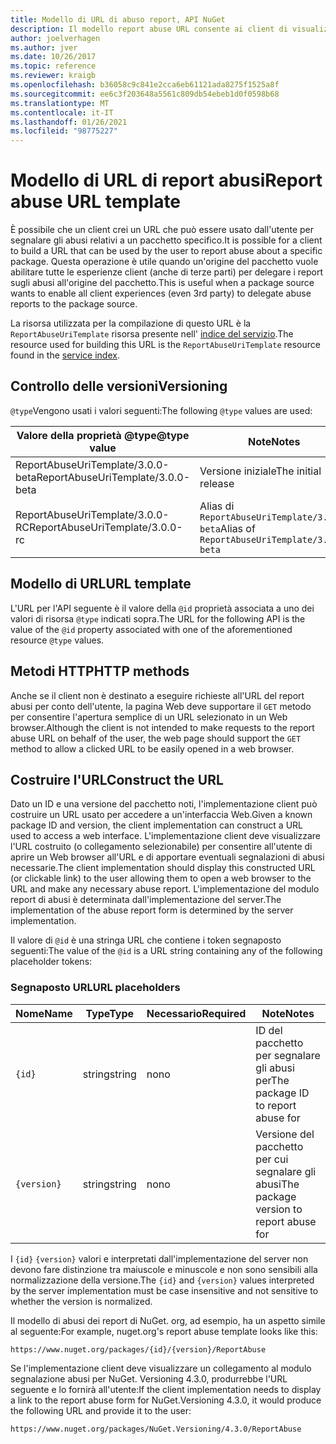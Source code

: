 ```yaml
---
title: Modello di URL di abuso report, API NuGet
description: Il modello report abuse URL consente ai client di visualizzare un collegamento Segnala abusi nell'interfaccia utente.
author: joelverhagen
ms.author: jver
ms.date: 10/26/2017
ms.topic: reference
ms.reviewer: kraigb
ms.openlocfilehash: b36058c9c841e2cca6eb61121ada8275f1525a8f
ms.sourcegitcommit: ee6c3f203648a5561c809db54ebeb1d0f0598b68
ms.translationtype: MT
ms.contentlocale: it-IT
ms.lasthandoff: 01/26/2021
ms.locfileid: "98775227"
---
```

# <a name="report-abuse-url-template"></a><span data-ttu-id="6391b-103">Modello di URL di report abusi</span><span class="sxs-lookup"><span data-stu-id="6391b-103">Report abuse URL template</span></span>

<span data-ttu-id="6391b-104">È possibile che un client crei un URL che può essere usato dall'utente per segnalare gli abusi relativi a un pacchetto specifico.</span><span class="sxs-lookup"><span data-stu-id="6391b-104">It is possible for a client to build a URL that can be used by the user to report abuse about a specific package.</span></span> <span data-ttu-id="6391b-105">Questa operazione è utile quando un'origine del pacchetto vuole abilitare tutte le esperienze client (anche di terze parti) per delegare i report sugli abusi all'origine del pacchetto.</span><span class="sxs-lookup"><span data-stu-id="6391b-105">This is useful when a package source wants to enable all client experiences (even 3rd party) to delegate abuse reports to the package source.</span></span>

<span data-ttu-id="6391b-106">La risorsa utilizzata per la compilazione di questo URL è la `ReportAbuseUriTemplate` risorsa presente nell' [indice del servizio](service-index.md).</span><span class="sxs-lookup"><span data-stu-id="6391b-106">The resource used for building this URL is the `ReportAbuseUriTemplate` resource found in the [service index](service-index.md).</span></span>

## <a name="versioning"></a><span data-ttu-id="6391b-107">Controllo delle versioni</span><span class="sxs-lookup"><span data-stu-id="6391b-107">Versioning</span></span>

<span data-ttu-id="6391b-108">`@type`Vengono usati i valori seguenti:</span><span class="sxs-lookup"><span data-stu-id="6391b-108">The following `@type` values are used:</span></span>

<span data-ttu-id="6391b-109">Valore della proprietà @type</span><span class="sxs-lookup"><span data-stu-id="6391b-109">@type value</span></span>                       | <span data-ttu-id="6391b-110">Note</span><span class="sxs-lookup"><span data-stu-id="6391b-110">Notes</span></span>
--------------------------------- | -----
<span data-ttu-id="6391b-111">ReportAbuseUriTemplate/3.0.0-beta</span><span class="sxs-lookup"><span data-stu-id="6391b-111">ReportAbuseUriTemplate/3.0.0-beta</span></span> | <span data-ttu-id="6391b-112">Versione iniziale</span><span class="sxs-lookup"><span data-stu-id="6391b-112">The initial release</span></span>
<span data-ttu-id="6391b-113">ReportAbuseUriTemplate/3.0.0-RC</span><span class="sxs-lookup"><span data-stu-id="6391b-113">ReportAbuseUriTemplate/3.0.0-rc</span></span>   | <span data-ttu-id="6391b-114">Alias di `ReportAbuseUriTemplate/3.0.0-beta`</span><span class="sxs-lookup"><span data-stu-id="6391b-114">Alias of `ReportAbuseUriTemplate/3.0.0-beta`</span></span>

## <a name="url-template"></a><span data-ttu-id="6391b-115">Modello di URL</span><span class="sxs-lookup"><span data-stu-id="6391b-115">URL template</span></span>

<span data-ttu-id="6391b-116">L'URL per l'API seguente è il valore della `@id` proprietà associata a uno dei valori di risorsa `@type` indicati sopra.</span><span class="sxs-lookup"><span data-stu-id="6391b-116">The URL for the following API is the value of the `@id` property associated with one of the aforementioned resource `@type` values.</span></span>

## <a name="http-methods"></a><span data-ttu-id="6391b-117">Metodi HTTP</span><span class="sxs-lookup"><span data-stu-id="6391b-117">HTTP methods</span></span>

<span data-ttu-id="6391b-118">Anche se il client non è destinato a eseguire richieste all'URL del report abusi per conto dell'utente, la pagina Web deve supportare il `GET` metodo per consentire l'apertura semplice di un URL selezionato in un Web browser.</span><span class="sxs-lookup"><span data-stu-id="6391b-118">Although the client is not intended to make requests to the report abuse URL on behalf of the user, the web page should support the `GET` method to allow a clicked URL to be easily opened in a web browser.</span></span>

## <a name="construct-the-url"></a><span data-ttu-id="6391b-119">Costruire l'URL</span><span class="sxs-lookup"><span data-stu-id="6391b-119">Construct the URL</span></span>

<span data-ttu-id="6391b-120">Dato un ID e una versione del pacchetto noti, l'implementazione client può costruire un URL usato per accedere a un'interfaccia Web.</span><span class="sxs-lookup"><span data-stu-id="6391b-120">Given a known package ID and version, the client implementation can construct a URL used to access a web interface.</span></span> <span data-ttu-id="6391b-121">L'implementazione client deve visualizzare l'URL costruito (o collegamento selezionabile) per consentire all'utente di aprire un Web browser all'URL e di apportare eventuali segnalazioni di abusi necessarie.</span><span class="sxs-lookup"><span data-stu-id="6391b-121">The client implementation should display this constructed URL (or clickable link) to the user allowing them to open a web browser to the URL and make any necessary abuse report.</span></span> <span data-ttu-id="6391b-122">L'implementazione del modulo report di abusi è determinata dall'implementazione del server.</span><span class="sxs-lookup"><span data-stu-id="6391b-122">The implementation of the abuse report form is determined by the server implementation.</span></span>

<span data-ttu-id="6391b-123">Il valore di `@id` è una stringa URL che contiene i token segnaposto seguenti:</span><span class="sxs-lookup"><span data-stu-id="6391b-123">The value of the `@id` is a URL string containing any of the following placeholder tokens:</span></span>

### <a name="url-placeholders"></a><span data-ttu-id="6391b-124">Segnaposto URL</span><span class="sxs-lookup"><span data-stu-id="6391b-124">URL placeholders</span></span>

<span data-ttu-id="6391b-125">Nome</span><span class="sxs-lookup"><span data-stu-id="6391b-125">Name</span></span>        | <span data-ttu-id="6391b-126">Type</span><span class="sxs-lookup"><span data-stu-id="6391b-126">Type</span></span>    | <span data-ttu-id="6391b-127">Necessario</span><span class="sxs-lookup"><span data-stu-id="6391b-127">Required</span></span> | <span data-ttu-id="6391b-128">Note</span><span class="sxs-lookup"><span data-stu-id="6391b-128">Notes</span></span>
----------- | ------- | -------- | -----
`{id}`      | <span data-ttu-id="6391b-129">string</span><span class="sxs-lookup"><span data-stu-id="6391b-129">string</span></span>  | <span data-ttu-id="6391b-130">no</span><span class="sxs-lookup"><span data-stu-id="6391b-130">no</span></span>       | <span data-ttu-id="6391b-131">ID del pacchetto per segnalare gli abusi per</span><span class="sxs-lookup"><span data-stu-id="6391b-131">The package ID to report abuse for</span></span>
`{version}` | <span data-ttu-id="6391b-132">string</span><span class="sxs-lookup"><span data-stu-id="6391b-132">string</span></span>  | <span data-ttu-id="6391b-133">no</span><span class="sxs-lookup"><span data-stu-id="6391b-133">no</span></span>       | <span data-ttu-id="6391b-134">Versione del pacchetto per cui segnalare gli abusi</span><span class="sxs-lookup"><span data-stu-id="6391b-134">The package version to report abuse for</span></span>

<span data-ttu-id="6391b-135">I `{id}` `{version}` valori e interpretati dall'implementazione del server non devono fare distinzione tra maiuscole e minuscole e non sono sensibili alla normalizzazione della versione.</span><span class="sxs-lookup"><span data-stu-id="6391b-135">The `{id}` and `{version}` values interpreted by the server implementation must be case insensitive and not sensitive to whether the version is normalized.</span></span>

<span data-ttu-id="6391b-136">Il modello di abusi dei report di NuGet. org, ad esempio, ha un aspetto simile al seguente:</span><span class="sxs-lookup"><span data-stu-id="6391b-136">For example, nuget.org's report abuse template looks like this:</span></span>

```
https://www.nuget.org/packages/{id}/{version}/ReportAbuse
```

<span data-ttu-id="6391b-137">Se l'implementazione client deve visualizzare un collegamento al modulo segnalazione abusi per NuGet. Versioning 4.3.0, produrrebbe l'URL seguente e lo fornirà all'utente:</span><span class="sxs-lookup"><span data-stu-id="6391b-137">If the client implementation needs to display a link to the report abuse form for NuGet.Versioning 4.3.0, it would produce the following URL and provide it to the user:</span></span>

```
https://www.nuget.org/packages/NuGet.Versioning/4.3.0/ReportAbuse
```
